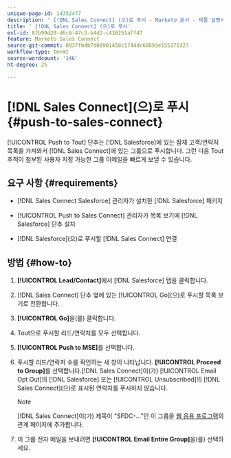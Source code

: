 ```yaml
---
unique-page-id: 14352477
description: ' [!DNL Sales Connect] (으)로 푸시 - Marketo 문서 - 제품 설명서'
title: ' [!DNL Sales Connect] (으)로 푸시'
exl-id: 8fb99d28-d6c6-47c3-b4d2-c416251aff47
feature: Marketo Sales Connect
source-git-commit: 0d37fbdb7d08901458c1744dc68893e155176327
workflow-type: tm+mt
source-wordcount: '146'
ht-degree: 2%

---
```


# [!DNL Sales Connect]&#x200B;(으)로 푸시 {#push-to-sales-connect}

[!UICONTROL Push to Tout] 단추는 [!DNL Salesforce]에 있는 잠재 고객/연락처 목록을 가져와서 [!DNL Sales Connect]에 있는 그룹으로 푸시합니다. 그런 다음 Tout 추적이 첨부된 사용자 지정 가능한 그룹 이메일을 빠르게 보낼 수 있습니다.

## 요구 사항 {#requirements}

* [!DNL Sales Connect Salesforce] 관리자가 설치한 [!DNL Salesforce] 패키지

* [!UICONTROL Push to Sales Connect] 관리자가 목록 보기에 [!DNL Salesforce] 단추 설치

* [!DNL Salesforce]&#x200B;(으)로 푸시할 [!DNL Sales Connect] 연결

## 방법 {#how-to}

1. **[!UICONTROL Lead/Contact]**&#x200B;에서 [!DNL Salesforce] 탭을 클릭합니다.
1. [!DNL Sales Connect] 단추 옆에 있는 [!UICONTROL Go]&#x200B;(으)로 푸시할 목록 보기로 전환합니다.
1. **[!UICONTROL Go]**&#x200B;을(를) 클릭합니다.
1. Tout으로 푸시할 리드/연락처를 모두 선택합니다.
1. **[!UICONTROL Push to MSE]**&#x200B;를 선택합니다.
1. 푸시할 리드/연락처 수를 확인하는 새 창이 나타납니다. **[!UICONTROL Proceed to Group]**&#x200B;를 선택합니다.[!DNL Sales Connect]이(가) [!UICONTROL Email Opt Out]의 [!DNL Salesforce] 또는 [!UICONTROL Unsubscribed]의 [!DNL Sales Connect]&#x200B;(으)로 표시된 연락처를 푸시하지 않습니다.

   >[!NOTE]
   >
   >[!DNL Sales Connect]이(가) 제목이 &quot;SFDC-...&quot;인 이 그룹을 [웹 응용 프로그램](https://toutapp.com/login)의 관계 페이지에 추가합니다.

1. 이 그룹 전자 메일을 보내려면 **[!UICONTROL Email Entire Group]**&#x200B;을(를) 선택하세요.
